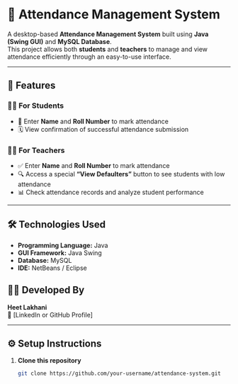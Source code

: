 # 🧾 Attendance Management System

A desktop-based **Attendance Management System** built using **Java (Swing GUI)** and **MySQL Database**.  
This project allows both **students** and **teachers** to manage and view attendance efficiently through an easy-to-use interface.

---

## 🚀 Features

### 👨‍🎓 For Students
- 🧾 Enter **Name** and **Roll Number** to mark attendance  
- 🗓️ View confirmation of successful attendance submission  

### 👩‍🏫 For Teachers
- ✅ Enter **Name** and **Roll Number** to mark attendance  
- 🔍 Access a special **“View Defaulters”** button to see students with low attendance  
- 📊 Check attendance records and analyze student performance  

---

## 🛠️ Technologies Used
- **Programming Language:** Java  
- **GUI Framework:** Java Swing  
- **Database:** MySQL  
- **IDE:** NetBeans / Eclipse  

## 👨‍💻 Developed By
**Heet Lakhani**  
💼 [LinkedIn or GitHub Profile]

---

## ⚙️ Setup Instructions

1. **Clone this repository**
   ```bash
   git clone https://github.com/your-username/attendance-system.git
